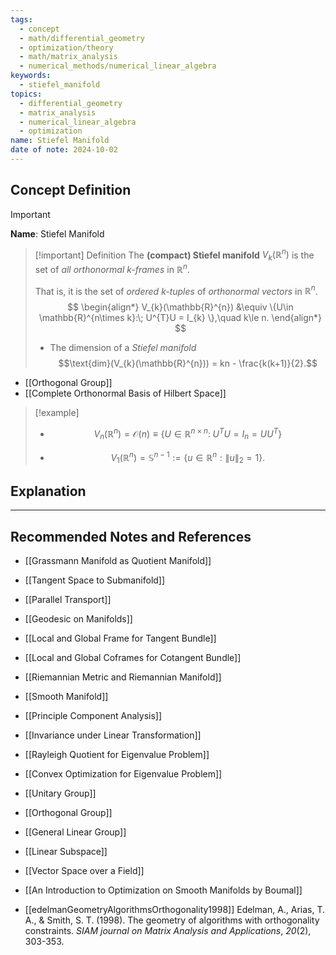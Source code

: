 ```yaml
---
tags:
  - concept
  - math/differential_geometry
  - optimization/theory
  - math/matrix_analysis
  - numerical_methods/numerical_linear_algebra
keywords:
  - stiefel_manifold
topics:
  - differential_geometry
  - matrix_analysis
  - numerical_linear_algebra
  - optimization
name: Stiefel Manifold
date of note: 2024-10-02
---
```


## Concept Definition

>[!important]
>**Name**: Stiefel Manifold

>[!important] Definition
>The **(compact) Stiefel manifold** $V_{k}(\mathbb{R}^{n})$ is the set of *all orthonormal $k$-frames* in $\mathbb{R}^n$. 
>
>That is, it is the set of *ordered $k$-tuples* of *orthonormal vectors* in $\mathbb{R}^n$.  
>$$
> \begin{align*}
> V_{k}(\mathbb{R}^{n}) &\equiv \{U\in \mathbb{R}^{n\times k}:\;  U^{T}U =  I_{k} \},\quad k\le n.
> \end{align*}
>$$ 
>- The dimension of a *Stiefel manifold* $$\text{dim}(V_{k}(\mathbb{R}^{n})) = kn - \frac{k(k+1)}{2}.$$

- [[Orthogonal Group]]
- [[Complete Orthonormal Basis of Hilbert Space]]


>[!example]
>- $$V_{n}(\mathbb{R}^{n}) = \mathcal{O}(n) \equiv \{U\in \mathbb{R}^{n\times n}:\;  U^{T}U =  I_{n} = UU^{T} \}$$ 
>
>- $$V_{1}(\mathbb{R}^{n}) = \mathbb{S}^{n-1} := \{ u\in \mathbb{R}^{n}: \lVert u \rVert_{2} = 1  \}.$$



## Explanation





-----------
##  Recommended Notes and References


- [[Grassmann Manifold as Quotient Manifold]]

- [[Tangent Space to Submanifold]]
- [[Parallel Transport]]
- [[Geodesic on Manifolds]]

- [[Local and Global Frame for Tangent Bundle]]
- [[Local and Global Coframes for Cotangent Bundle]]
- [[Riemannian Metric and Riemannian Manifold]]
- [[Smooth Manifold]]


- [[Principle Component Analysis]]
- [[Invariance under Linear Transformation]]
- [[Rayleigh Quotient for Eigenvalue Problem]]
- [[Convex Optimization for Eigenvalue Problem]]


- [[Unitary Group]]
- [[Orthogonal Group]]
- [[General Linear Group]]

- [[Linear Subspace]]
- [[Vector Space over a Field]]


- [[An Introduction to Optimization on Smooth Manifolds by Boumal]]
- [[edelmanGeometryAlgorithmsOrthogonality1998]] Edelman, A., Arias, T. A., & Smith, S. T. (1998). The geometry of algorithms with orthogonality constraints. _SIAM journal on Matrix Analysis and Applications_, _20_(2), 303-353.